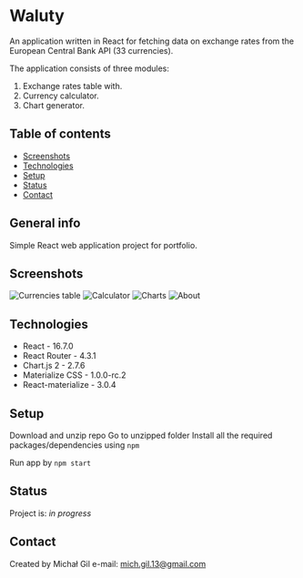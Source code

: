 # Waluty
 An application written in React for fetching data on exchange rates from the European Central Bank API (33 currencies).

The application consists of three modules:
1. Exchange rates table with.
2. Currency calculator.
3. Chart generator.

## Table of contents

 * [Screenshots](#Screenshots)
 * [Technologies](#Technologies)
 * [Setup](#Setup)
 * [Status](#Status)
 * [Contact](#Contact)

## General info
Simple React web application project for portfolio.

## Screenshots
![Currencies table](https://i.ibb.co/PG5R5Fg/table2.png "Currencies table")
![Calculator](https://i.ibb.co/HqVcDTr/calc.png "Calculator")
![Charts](https://i.ibb.co/Mk9T3Nx/charts.png "Charts")
![About](https://i.ibb.co/R0nD643/about.png "About")

## Technologies
* React - 16.7.0
* React Router - 4.3.1
* Chart.js 2 - 2.7.6
* Materialize CSS - 1.0.0-rc.2
* React-materialize - 3.0.4

## Setup
   Download and unzip repo
   Go to unzipped folder
   Install all the required packages/dependencies using `npm`
   
   Run app by `npm start`

## Status
Project is: _in progress_

## Contact
Created by Michał Gil
e-mail: mich.gil.13@gmail.com


